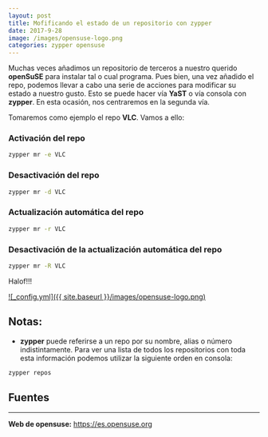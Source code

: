 ```yaml
---
layout: post
title: Mofificando el estado de un repositorio con zypper
date: 2017-9-28
image: /images/opensuse-logo.png
categories: zypper opensuse
---
```


Muchas veces añadimos un repositorio de terceros a nuestro querido **openSuSE** para instalar tal o cual
programa. Pues bien, una vez añadido el repo, podemos llevar a cabo una serie de acciones para modificar su estado
a nuestro gusto. Esto se puede hacer vía **YaST** o vía consola con **zypper**. En esta ocasión, nos centraremos en
la segunda vía.

Tomaremos como ejemplo el repo **VLC**. Vamos a ello:

### Activación del repo

```bash
zypper mr -e VLC
```

### Desactivación del repo

```bash
zypper mr -d VLC 
```
### Actualización automática del repo

```bash
zypper mr -r VLC
```
### Desactivación de la actualización automática del repo

```bash
zypper mr -R VLC
```

Halof!!!


[![_config.yml]({{ site.baseurl }}/images/opensuse-logo.png)](https://es.opensuse.org)

## Notas:
+ **zypper** puede referirse a un repo por su nombre, alias o número indistintamente. Para ver una lista de todos los repositorios con toda esta información podemos utilizar la siguiente orden en consola:

```bash
zypper repos
```

## Fuentes
*** 

**Web de opensuse:** <https://es.opensuse.org>
